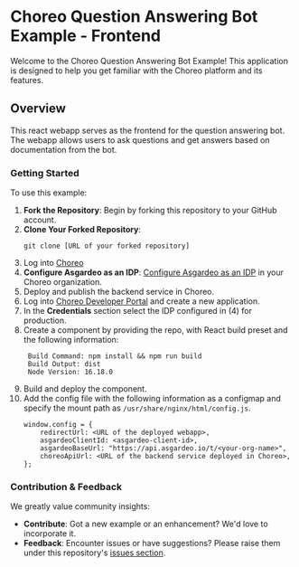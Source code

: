 # Choreo Question Answering Bot Example - Frontend

Welcome to the Choreo Question Answering Bot Example! This application is designed to help you get familiar with the Choreo platform and its features.

## Overview

This react webapp serves as the frontend for the question answering bot. The webapp allows users to ask questions and get answers based on documentation from the bot.

### Getting Started

To use this example:

1. **Fork the Repository**: Begin by forking this repository to your GitHub account.
2. **Clone Your Forked Repository**:
   ```
   git clone [URL of your forked repository]
   ```
3. Log into [Choreo](https://console.choreo.dev/)
4. **Configure Asgardeo as an IDP**: [Configure Asgardeo as an IDP](https://wso2.com/choreo/docs/administer/configure-an-external-idp/configure-asgardeo-as-an-external-idp/) in your Choreo organization.
5. Deploy and publish the backend service in Choreo.
6. Log into [Choreo Developer Portal](https://devportal.choreo.dev/) and create a new application.
7. In the **Credentials** section select the IDP configured in (4) for production.
8. Create a component by providing the repo, with React build preset and the following information:
   ```
    Build Command: npm install && npm run build
    Build Output: dist
    Node Version: 16.18.0
   ```
9. Build and deploy the component.
10. Add the config file with the following information as a configmap and specify the mount path as `/usr/share/nginx/html/config.js`.
    ```
    window.config = {
        redirectUrl: <URL of the deployed webapp>,
        asgardeoClientId: <asgardeo-client-id>,
        asgardeoBaseUrl: "https://api.asgardeo.io/t/<your-org-name>",
        choreoApiUrl: <URL of the backend service deployed in Choreo>,
    };
    ```

### Contribution & Feedback

We greatly value community insights:

- **Contribute**: Got a new example or an enhancement? We'd love to incorporate it.
- **Feedback**: Encounter issues or have suggestions? Please raise them under this repository's [issues section](https://github.com/wso2/choreo-examples/issues).
